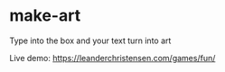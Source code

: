 # make-art
Type into the box and your text turn into art

Live demo: https://leanderchristensen.com/games/fun/
